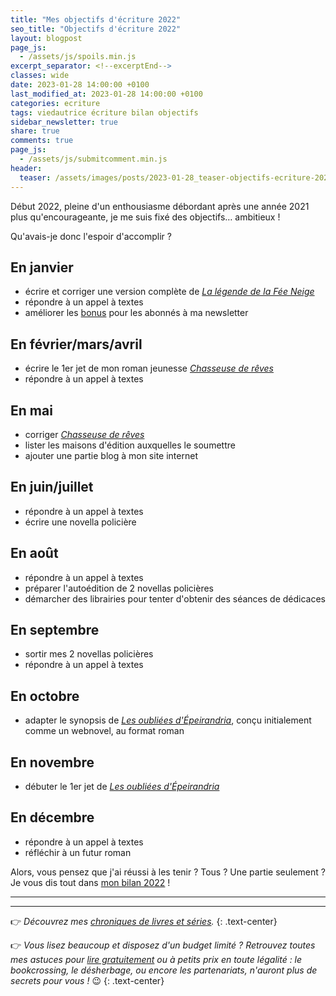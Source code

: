 ```yaml
---
title: "Mes objectifs d'écriture 2022"
seo_title: "Objectifs d'écriture 2022"
layout: blogpost
page_js:
  - /assets/js/spoils.min.js
excerpt_separator: <!--excerptEnd-->
classes: wide
date: 2023-01-28 14:00:00 +0100
last_modified_at: 2023-01-28 14:00:00 +0100
categories: ecriture
tags: viedautrice écriture bilan objectifs
sidebar_newsletter: true
share: true
comments: true
page_js:
  - /assets/js/submitcomment.min.js
header:
  teaser: /assets/images/posts/2023-01-28_teaser-objectifs-ecriture-2022.webp
---
```


Début 2022, pleine d'un enthousiasme débordant après une année 2021 plus qu'encourageante, je me suis fixé des objectifs&hellip; ambitieux&nbsp;!
<!--excerptEnd-->

Qu'avais-je donc l'espoir d'accomplir&nbsp;?

## En janvier

* écrire et corriger une version complète de [*La légende de la Fée Neige*](/bonus)
* répondre à un appel à textes
* améliorer les [bonus](/bonus) pour les abonnés à ma newsletter


## En février/mars/avril

* écrire le 1er jet de mon roman jeunesse [*Chasseuse de rêves*](/publications/projets-en-cours/#chasseuse-de-rêves)
* répondre à un appel à textes


## En mai

* corriger [*Chasseuse de rêves*](/publications/projets-en-cours/#chasseuse-de-rêves)
* lister les maisons d'édition auxquelles le soumettre
* ajouter une partie blog à mon site internet


## En juin/juillet

* répondre à un appel à textes
* écrire une novella policière


## En août

* répondre à un appel à textes
* préparer l'autoédition de 2 novellas policières
* démarcher des librairies pour tenter d'obtenir des séances de dédicaces


## En septembre

* sortir mes 2 novellas policières
* répondre à un appel à textes


## En octobre

* adapter le synopsis de [*Les oubliées d'Épeirandria*](/publications/projets-en-cours/#les-oubliées-depeirandria), conçu initialement comme un webnovel, au format roman


## En novembre

* débuter le 1er jet de [*Les oubliées d'Épeirandria*](/publications/projets-en-cours/#les-oubliées-depeirandria)


## En décembre

* répondre à un appel à textes
* réfléchir à un futur roman


Alors, vous pensez que j'ai réussi à les tenir&nbsp;? Tous&nbsp;? Une partie seulement&nbsp;? Je vous dis tout dans [mon bilan 2022](/ecriture/2023/01/28/bilan-écriture-2022.html)&nbsp;!

---
---
👉 *Découvrez mes [chroniques de livres et séries](/blog/tags#chronique).*
{: .text-center}

👉 *Vous lisez beaucoup et disposez d'un budget limité&nbsp;? Retrouvez toutes mes astuces pour [lire gratuitement](/lecture/2022/08/22/lire-gratuitement.html) ou à petits prix en toute légalité&nbsp;: le bookcrossing, le désherbage, ou encore les partenariats, n'auront plus de secrets pour vous&nbsp;!* 😉
{: .text-center}